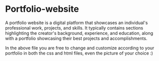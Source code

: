 # Portfolio-website

A portfolio website is a digital platform that showcases an individual's professional work, projects, and skills. It typically contains sections highlighting the creator's background, experience, and education, along with a portfolio showcasing their best projects and accomplishments.

In the above file you are free to change and customize according to your portfolio in both the css and html files, even the picture of your choice :)
